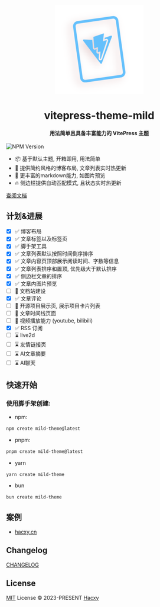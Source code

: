 <p align="center">
  <img width="240" style="text-align:center;" src="https://raw.githubusercontent.com/hacxy/hacxy/main/images/simple-icons_vitepress%20(1).png"/>
</p>

<h1 align="center">
 vitepress-theme-mild
</h1>

<h4 align="center">
用法简单且具备丰富能力的 VitePress 主题
</h4>

![NPM Version](https://img.shields.io/npm/v/vitepress-theme-mild)

- 📦 基于默认主题, 开箱即用, 用法简单
- 📃 提供简约风格的博客布局, 文章列表实时热更新
- 📖 更丰富的markdown能力, 如图片预览
- 🔥 侧边栏提供自动匹配模式, 且状态实时热更新

[查阅文档](https://theme.hacxy.cn)

## 计划&进展

- [x] ✅ 博客布局
- [x] ✅ 文章标签以及标签页
- [x] ✅ 脚手架工具
- [x] ✅ 文章列表默认按照时间倒序排序
- [x] ✅ 文章内容页顶部展示阅读时间、字数等信息
- [x] ✅ 文章列表排序和置顶, 优先级大于默认排序
- [x] ✅ 侧边栏文章的排序
- [x] ✅ 文章内图片预览
- [ ] 🚧 文档站建设
- [x] ✅ 文章评论
- [ ] 🚧 开源项目展示页, 展示项目卡片列表
- [ ] 🚧 文章时间线页面
- [ ] 🚧 视频播放能力 (youtube, bilibili)
- [x] ✅ RSS 订阅
- [ ] ⌛ live2d
- [ ] ⌛ 友情链接页
- [ ] ⌛ AI文章摘要
- [ ] ⌛ AI聊天

## 快速开始

### 使用脚手架创建:

- npm:

```sh
npm create mild-theme@latest
```

- pnpm:

```sh
pnpm create mild-theme@latest
```

- yarn

```sh
yarn create mild-theme
```

- bun

```sh
bun create mild-theme
```

## 案例

- [hacxy.cn](https://hacxy.cn)

## Changelog

[CHANGELOG](./packages/docs/CHANGELOG.md)

## License

[MIT](./LICENSE) License &copy; 2023-PRESENT [Hacxy](https://github.com/hacxy)
